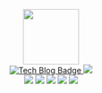 

<div id="header" align="center">
    <img src="https://media.giphy.com/media/M9gbBd9nbDrOTu1Mqx/giphy.gif" width="100"/>
    
<div id="badges">
  <a href="https://velog.io/@sirius506775/posts">
    <img src="http://img.shields.io/badge/-Tech%20blog-FF4088?style=flat-square&logo=hugo&logoColor=white&link=https://sirius506775.github.io/" alt="Tech Blog Badge"/>
  </a>
  <a href="https://instagram.com/__runner_miel">
    <img src="https://img.shields.io/badge/-Instagram-black?style=flat-square&logo=Instagram&logoColor=white&link=mailto:sirius5076775@gmail.com)"/>
  </a>
</div>

</div>
<div align="center">
 <img src="https://img.shields.io/badge/python-3670A0?style=for-the-badge&logo=python&logoColor=ffdd54"/>
 <img src="https://img.shields.io/badge/FastAPI-005571?style=for-the-badge&logo=fastapi"/>
 <img src="https://img.shields.io/badge/DJANGO-REST-ff1709?style=for-the-badge&logo=django&logoColor=white"/>
 <img src="https://img.shields.io/badge/java-%23ED8B00.svg?style=for-the-badge&logo=openjdk&logoColor=white"/>
 <img src="https://img.shields.io/badge/spring-%236DB33F.svg?style=for-the-badge&logo=spring&logoColor=white"/> <br>
</div>

<!-- <p align="center">
  <a href="https://github.com/Sirius506775">
      <img src="https://github-profile-summary-cards.vercel.app/api/cards/profile-details?username=sirius506775" height="180px" width="800px"/>
   </a>
</p> 
-->



<!-- <p align="left">
<img width='600' src="https://github-profile-trophy.vercel.app/?username=sirius506775" />
</p> -->

<!-- <img width='400' src="https://github-readme-stats-eight-theta.vercel.app/api?username=Sirius506775&show_icons=true&include_all_commits=true&count_private=true"/> -->
<!-- <img src="https://komarev.com/ghpvc/?username=Sirius506775&&style=flat-square&color=blue" alt="profiles view" /> -->
